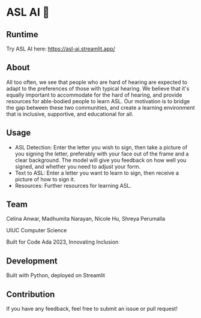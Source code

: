 # ASL AI 🤟

## Runtime
Try ASL AI here: https://asl-ai.streamlit.app/

## About
All too often, we see that people who are hard of hearing are expected to adapt to the preferences of those with typical hearing. We believe that it's equally important to accommodate for the hard of hearing, and provide resources for able-bodied people to learn ASL. Our motivation is to bridge the gap between these two communities, and create a learning environment that is inclusive, supportive, and educational for all.

## Usage
- ASL Detection: Enter the letter you wish to sign, then take a picture of you signing the letter, preferably with your face out of the frame and a clear background. The model will give you feedback on how well you signed, and whether you need to adjust your form.
- Text to ASL: Enter a letter you want to learn to sign, then receive a picture of how to sign it.
- Resources: Further resources for learning ASL. 

## Team
Celina Anwar, Madhumita Narayan, Nicole Hu, Shreya Perumalla

UIUC Computer Science

Built for Code Ada 2023, Innovating Inclusion

## Development
Built with Python, deployed on Streamlit

## Contribution
If you have any feedback, feel free to submit an issue or pull request!

